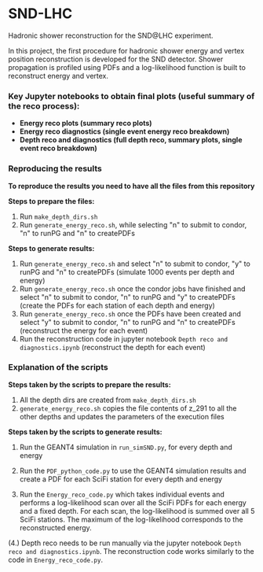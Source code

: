 # SND-LHC
Hadronic shower reconstruction for the SND@LHC experiment.

In this project, the first procedure for hadronic shower energy and vertex position reconstruction is 
developed for the SND detector. Shower propagation is profiled using PDFs
and a log-likelihood function is built to reconstruct energy and vertex. 

<h3><b>Key Jupyter notebooks to obtain final plots (useful summary of the reco process):</b></h3>
<ul>
  <li><b>Energy reco plots (summary reco plots)</b></li>
  <li><b>Energy reco diagnostics (single event energy reco breakdown)</b></li>
  <li><b>Depth reco and diagnostics (full depth reco, summary plots, single event reco breakdown)</b></li>
</ul>

<h3><b>Reproducing the results</b></h3>

**To reproduce the results you need to have all the files from this repository**

<b>Steps to prepare the files:</b>

1. Run <code>make_depth_dirs.sh</code>
2. Run <code>generate_energy_reco.sh</code>, while selecting "n" to submit to condor, "n" to runPG and "n" to createPDFs

<b>Steps to generate results:</b>

1. Run <code>generate_energy_reco.sh</code> and select "n" to submit to condor, "y" to runPG and "n" to createPDFs (simulate 1000 events per depth and energy)
2. Run <code>generate_energy_reco.sh</code> once the condor jobs have finished and select "n" to submit to condor, "n" to runPG and "y" to createPDFs (create the PDFs for each station of each depth and energy)
3. Run <code>generate_energy_reco.sh</code> once the PDFs have been created and select "y" to submit to condor, "n" to runPG and "n" to createPDFs (reconstruct the energy for each event)
4. Run the reconstruction code in jupyter notebook <code>Depth reco and diagnostics.ipynb</code> (reconstruct the depth for each event)

<!--- 
1. Create all the depth dirs (z_295,z_304,...,z_347) containing the dir e_50 from z_291
2. For each depth dir create all energy sub dirs (e_50,e_100,...,e_2000)
3. Make sure each dir and sub-dir has empty folders with the names error, log, output
4. Run generate_energy_reco.sh with the last line commented out. This will copy the scripts of the z_291 dir.
5. For each depth dir run generate_PDF.sh to fill the energy dirs, update them and generate the PDFs
6. Run generate_energy_reco.sh again but with the last line uncommented to run the Energy_reco_code.py and obtain the log-likelihood 
-->

<h3>Explanation of the scripts</h3>

<b>Steps taken by the scripts to prepare the results:</b>

1. All the depth dirs are created from <code>make_depth_dirs.sh</code>
2. <code>generate_energy_reco.sh</code> copies the file contents of z_291 to all the other depths and updates the parameters of the execution files

<b>Steps taken by the scripts to generate results:</b>

1. Run the GEANT4 simulation in <code>run_simSND.py</code>, for every depth and energy

2. Run the <code>PDF_python_code.py</code> to use the GEANT4 simulation results and create a PDF for each SciFi station for every depth and energy

3. Run the <code>Energy_reco_code.py</code> which takes individual events and performs a log-likelihood scan over all the SciFi PDFs for each energy and a fixed depth. For each scan, the log-likelihood is summed over all 5 SciFi stations. The maximum of the log-likelihood corresponds to the reconstructed energy.

(4.) Depth reco needs to be run manually via the jupyter notebook <code>Depth reco and diagnostics.ipynb</code>. The reconstruction code works similarly to the code in <code>Energy_reco_code.py</code>.




<!---
4. Run the Depth_reco_code.py which takes individual events and performs a log-likelihood scan over all the SciFi PDFs for each depth at a fixed energy. For each scan, the log-likelihood is summed over all 5 SciFi stations. The maximum of the log-likelihood corresponds to the reconstructed depth.
-->


